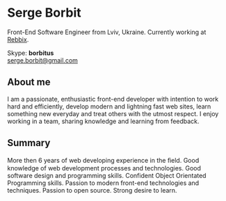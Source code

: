 Serge Borbit
============

Front-End Software Engineer from Lviv, Ukraine. Currently working at [Rebbix](https://www.facebook.com/rebbix.company).

Skype: **borbitus**  
serge.borbit@gmail.com

About me
--------

I am a passionate, enthusiastic front-end developer with intention to work hard and efficiently, develop modern and lightning fast web sites, learn something new everyday and treat others with the utmost respect. I enjoy working in a team, sharing knowledge and learning from feedback.

Summary
-------

More then 6 years of web developing experience in the ﬁeld. Good knowledge of web development processes and technologies. Good software design and programming skills. Confident Object Orientated Programming skills. Passion to modern front-end technologies and techniques. Passion to open source. Strong desire to learn.
